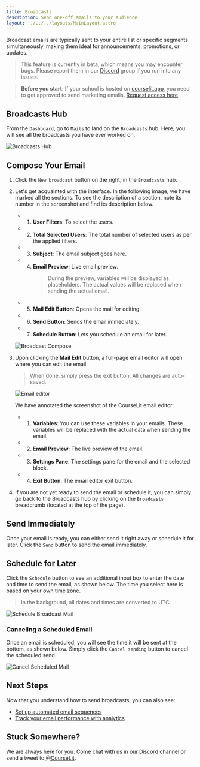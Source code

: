 ```yaml
---
title: Broadcasts
description: Send one-off emails to your audience
layout: ../../../layouts/MainLayout.astro
---
```


Broadcast emails are typically sent to your entire list or specific segments simultaneously, making them ideal for announcements, promotions, or updates.

> This feature is currently in beta, which means you may encounter bugs. Please report them in our <a href="https://discord.com/invite/GR4bQsN" target="_blank">Discord</a> group if you run into any issues.

> **Before you start**: If your school is hosted on [courselit.app](https://courselit.app), you need to get approved to send marketing emails. [Request access here](/en/email-marketing/mail-access-request).

## Broadcasts Hub

From the `Dashboard`, go to `Mails` to land on the `Broadcasts` hub. Here, you will see all the broadcasts you have ever worked on.

![Broadcasts Hub](/assets/emails/broadcasts-hub.png)

## Compose Your Email

1. Click the `New broadcast` button on the right, in the `Broadcasts` hub.

2. Let's get acquainted with the interface. In the following image, we have marked all the sections. To see the description of a section, note its number in the screenshot and find its description below.
    -   1. **User Filters**: To select the users.
    -   2. **Total Selected Users**: The total number of selected users as per the applied filters.
    -   3. **Subject**: The email subject goes here.
    -   4. **Email Preview**: Live email preview.
            > During the preview, variables will be displayed as placeholders. The actual values will be replaced when sending the actual email.
    -   5. **Mail Edit Button**: Opens the mail for editing.
    -   6. **Send Button**: Sends the email immediately.
    -   7. **Schedule Button**: Lets you schedule an email for later.

    ![Broadcast Compose](/assets/emails/compose-broadcast.png)

3. Upon clicking the **Mail Edit** button, a full-page email editor will open where you can edit the email.

    > When done, simply press the exit button. All changes are auto-saved.

    ![Email editor](/assets/emails/email-editor.png)

    We have annotated the screenshot of the CourseLit email editor:
    -   1. **Variables**: You can use these variables in your emails. These variables will be replaced with the actual data when sending the email.
    -   2. **Email Preview**: The live preview of the email.
    -   3. **Settings Pane**: The settings pane for the email and the selected block.
    -   4. **Exit Button**: The email editor exit button.

4. If you are not yet ready to send the email or schedule it, you can simply go back to the Broadcasts hub by clicking on the `Broadcasts` breadcrumb (located at the top of the page).

## Send Immediately

Once your email is ready, you can either send it right away or schedule it for later. Click the `Send` button to send the email immediately.

## Schedule for Later

Click the `Schedule` button to see an additional input box to enter the date and time to send the email, as shown below. The time you select here is based on your own time zone.

> In the background, all dates and times are converted to UTC.

![Schedule Broadcast Mail](/assets/emails/schedule.jpeg)

### Canceling a Scheduled Email

Once an email is scheduled, you will see the time it will be sent at the bottom, as shown below. Simply click the `Cancel sending` button to cancel the scheduled send.

![Cancel Scheduled Mail](/assets/emails/scheduled-mail.png)

## Next Steps

Now that you understand how to send broadcasts, you can also see:

- [Set up automated email sequences](/en/email-marketing/sequences)
- [Track your email performance with analytics](/en/email-marketing/analytics)

## Stuck Somewhere?

We are always here for you. Come chat with us in our <a href="https://discord.com/invite/GR4bQsN" target="_blank">Discord</a> channel or send a tweet to <a href="https://twitter.com/courselit" target="_blank">@CourseLit</a>.
